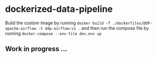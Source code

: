 # dockerized-data-pipeline

Build the custom image by running `docker build -f ./dockerfiles/DDP-apache-airflow -t ddp-airflow:v1 .`
and then run the compose file by running
`docker-compose --env-file dev.env up`

<h2>Work in progress ...</h2>



